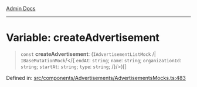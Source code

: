 [Admin Docs](/)

***

# Variable: createAdvertisement

> `const` **createAdvertisement**: (`IAdvertisementListMock` /| `IBaseMutationMock`/</{ `endAt`: `string`; `name`: `string`; `organizationId`: `string`; `startAt`: `string`; `type`: `string`; /}/>)[]

Defined in: [src/components/Advertisements/AdvertisementsMocks.ts:483](https://github.com/PalisadoesFoundation/talawa-admin/blob/main/src/components/Advertisements/AdvertisementsMocks.ts#L483)
